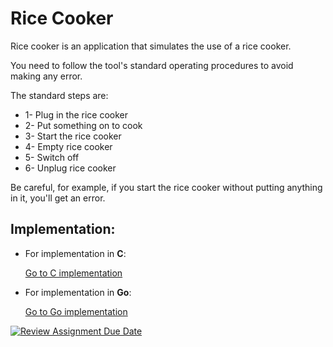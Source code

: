 # Rice Cooker

Rice cooker is an application that simulates the use of a rice cooker.

You need to follow the tool's standard operating procedures to avoid making any error.

The standard steps are:

- 1- Plug in the rice cooker
- 2- Put something on to cook
- 3- Start the rice cooker
- 4- Empty rice cooker
- 5- Switch off
- 6- Unplug rice cooker

Be careful, for example, if you start the rice cooker without putting anything in it, you'll get an error.

## Implementation:

- For implementation in **C**:

  [Go to C implementation ](link)

- For implementation in **Go**:

  [Go to Go implementation ](link)

[![Review Assignment Due Date](https://classroom.github.com/assets/deadline-readme-button-24ddc0f5d75046c5622901739e7c5dd533143b0c8e959d652212380cedb1ea36.svg)](https://classroom.github.com/a/__xb4cFP)
